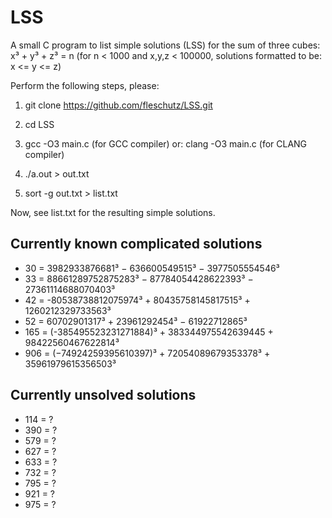 LSS
===

A small C program to list simple solutions (LSS) for the sum of three cubes: x³ + y³ + z³ = n (for n < 1000 and x,y,z < 100000, solutions formatted to be: x <= y <= z)

Perform the following steps, please:

1. git clone https://github.com/fleschutz/LSS.git

2. cd LSS

3. gcc -O3 main.c (for GCC compiler) or: clang -O3 main.c (for CLANG compiler)

4. ./a.out > out.txt

5. sort -g out.txt > list.txt

Now, see list.txt for the resulting simple solutions.


Currently known complicated solutions
-------------------------------------
* 30 = 3982933876681³ − 636600549515³ − 3977505554546³
* 33 = 88661289752875283³ − 87784054428622393³ − 27361114688070403³
* 42 = -80538738812075974³ + 80435758145817515³ + 1260212329733563³ 
* 52 = 60702901317³ + 23961292454³ − 61922712865³
* 165 = (-385495523231271884)³ + 383344975542639445 + 98422560467622814³
* 906 = (−74924259395610397)³ + 72054089679353378³ + 35961979615356503³


Currently unsolved solutions
----------------------------
* 114 = ?
* 390 = ?
* 579 = ?
* 627 = ?
* 633 = ?
* 732 = ?
* 795 = ?
* 921 = ?
* 975 = ?

